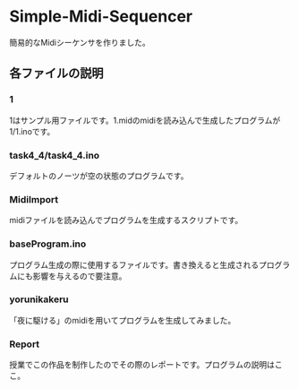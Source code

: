 # Simple-Midi-Sequencer
簡易的なMidiシーケンサを作りました。

## 各ファイルの説明
### 1
1はサンプル用ファイルです。1.midのmidiを読み込んで生成したプログラムが1/1.inoです。

### task4_4/task4_4.ino
デフォルトのノーツが空の状態のプログラムです。

### MidiImport
midiファイルを読み込んでプログラムを生成するスクリプトです。

### baseProgram.ino
プログラム生成の際に使用するファイルです。書き換えると生成されるプログラムにも影響を与えるので要注意。

### yorunikakeru
「夜に駆ける」のmidiを用いてプログラムを生成してみました。

### Report
授業でこの作品を制作したのでその際のレポートです。プログラムの説明はここ。
